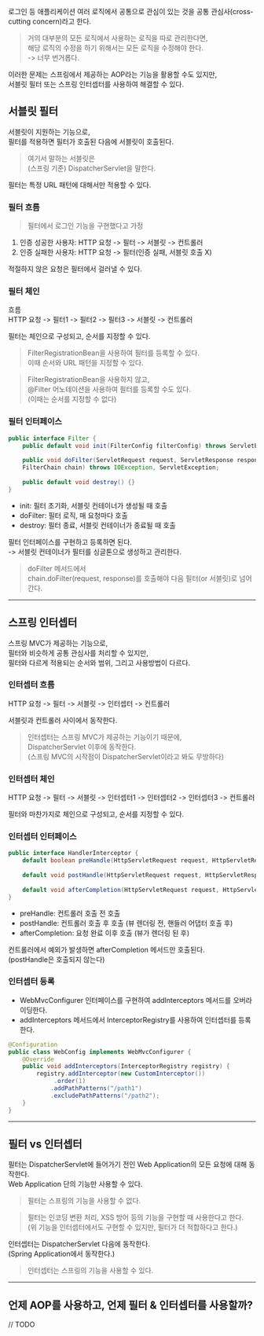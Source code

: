 로그인 등 애플리케이션 여러 로직에서 공통으로 관심이 있는 것을 공통 관심사(cross-cutting concern)라고 한다.

> 거의 대부분의 모든 로직에서 사용하는 로직을 따로 관리한다면,  
> 해당 로직의 수정을 하기 위해서는 모든 로직을 수정해야 한다.  
> -> 너무 번거롭다.

이러한 문제는 스프링에서 제공하는 AOP라는 기능을 활용할 수도 있지만,  
서블릿 필터 또는 스프링 인터셉터를 사용하여 해결할 수 있다.

## 서블릿 필터

서블릿이 지원하는 기능으로,  
필터를 적용하면 필터가 호출된 다음에 서블릿이 호출된다.

> 여기서 말하는 서블릿은  
> (스프링 기준) DispatcherServlet을 말한다.

필터는 특정 URL 패턴에 대해서만 적용할 수 있다.

### 필터 흐름

> 필터에서 로그인 기능을 구현했다고 가정

1. 인증 성공한 사용자: HTTP 요청 -> 필터 -> 서블릿 -> 컨트롤러
2. 인증 실패한 사용자: HTTP 요청 -> 필터(인증 실패, 서블릿 호출 X)

적절하지 않은 요청은 필터에서 걸러낼 수 있다.

### 필터 체인

흐름  
HTTP 요청 -> 필터1 -> 필터2 -> 필터3 -> 서블릿 -> 컨트롤러

필터는 체인으로 구성되고, 순서를 지정할 수 있다.

> FilterRegistrationBean을 사용하여 필터를 등록할 수 있다.  
> 이때 순서와 URL 패턴을 지정할 수 있다.

> FilterRegistrationBean을 사용하지 않고,  
> @Filter 어노테이션을 사용하여 필터를 등록할 수도 있다.  
> (이때는 순서를 지정할 수 없다)

### 필터 인터페이스

```java
public interface Filter {
    public default void init(FilterConfig filterConfig) throws ServletException {}
    
    public void doFilter(ServletRequest request, ServletResponse response,
    FilterChain chain) throws IOException, ServletException;
    
    public default void destroy() {}
}
```

- init: 필터 초기화, 서블릿 컨테이너가 생성될 때 호출
- doFilter: 필터 로직, 매 요청마다 호출
- destroy: 필터 종료, 서블릿 컨테이너가 종료될 때 호출

필터 인터페이스를 구현하고 등록하면 된다.  
-> 서블릿 컨테이너가 필터를 싱글톤으로 생성하고 관리한다.

> doFilter 메서드에서  
> chain.doFilter(request, response)를 호출해야 다음 필터(or 서블릿)로 넘어간다.

---

## 스프링 인터셉터

스프링 MVC가 제공하는 기능으로,  
필터와 비슷하게 공통 관심사를 처리할 수 있지만,  
필터와 다르게 적용되는 순서와 범위, 그리고 사용방법이 다르다.

### 인터셉터 흐름

HTTP 요청 -> 필터 -> 서블릿 -> 인터셉터 -> 컨트롤러

서블릿과 컨트롤러 사이에서 동작한다.

> 인터셉터는 스프링 MVC가 제공하는 기능이기 때문에,  
> DispatcherServlet 이후에 동작한다.  
> (스프링 MVC의 시작점이 DispatcherServlet이라고 봐도 무방하다)

### 인터셉터 체인

HTTP 요청 -> 필터 -> 서블릿 -> 인터셉터1 -> 인터셉터2 -> 인터셉터3 -> 컨트롤러

필터와 마찬가지로 체인으로 구성되고, 순서를 지정할 수 있다.

### 인터셉터 인터페이스

```java
public interface HandlerInterceptor {
    default boolean preHandle(HttpServletRequest request, HttpServletResponse response, Object handler) throws Exception {}
    
    default void postHandle(HttpServletRequest request, HttpServletResponse response, Object handler, @Nullable ModelAndView modelAndView) throws Exception {}
    
    default void afterCompletion(HttpServletRequest request, HttpServletResponse response, Object handler, @Nullable Exception ex) throws Exception {}
}
```

- preHandle: 컨트롤러 호출 전 호출
- postHandle: 컨트롤러 호출 후 호출 (뷰 렌더링 전, 핸들러 어댑터 호출 후)
- afterCompletion: 요청 완료 이후 호출 (뷰가 렌더링 된 후)

컨트롤러에서 예외가 발생하면 afterCompletion 메서드만 호출된다.  
(postHandle은 호출되지 않는다)

### 인터셉터 등록

- WebMvcConfigurer 인터페이스를 구현하여 addInterceptors 메서드를 오버라이딩한다.
- addInterceptors 메서드에서 InterceptorRegistry를 사용하여 인터셉터를 등록한다.

```java
@Configuration
public class WebConfig implements WebMvcConfigurer {
    @Override
    public void addInterceptors(InterceptorRegistry registry) {
        registry.addInterceptor(new CustomInterceptor())
             .order(1)
            .addPathPatterns("/path1")
            .excludePathPatterns("/path2");
    }
}
```

---

## 필터 vs 인터셉터

필터는 DispatcherServlet에 들어가기 전인 Web Application의 모든 요청에 대해 동작한다.  
Web Application 단의 기능만 사용할 수 있다.

> 필터는 스프링의 기능을 사용할 수 없다.

> 필터는 인코딩 변환 처리, XSS 방어 등의 기능을 구현할 때 사용한다고 한다.  
> (위 기능을 인터셉터에서도 구현할 수 있지만, 필터가 더 적합하다고 한다.)

인터셉터는 DispatcherServlet 다음에 동작한다.  
(Spring Application에서 동작한다.)

> 인터셉터는 스프링의 기능을 사용할 수 있다.



---

## 언제 AOP를 사용하고, 언제 필터 & 인터셉터를 사용할까?

// TODO